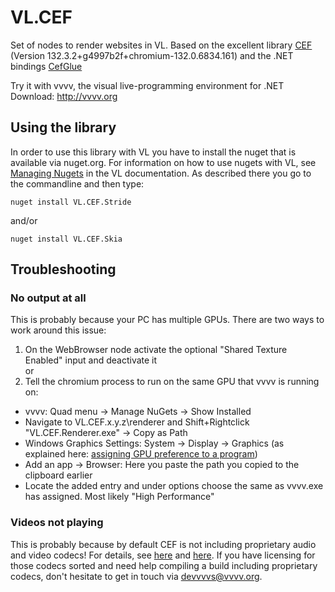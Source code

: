 # VL.CEF
Set of nodes to render websites in VL. Based on the excellent library [CEF](https://bitbucket.org/chromiumembedded/cef/src/master/) (Version 132.3.2+g4997b2f+chromium-132.0.6834.161) and the .NET bindings [CefGlue](https://gitlab.com/xiliumhq/chromiumembedded/cefglue)

Try it with vvvv, the visual live-programming environment for .NET  
Download: http://vvvv.org

## Using the library
In order to use this library with VL you have to install the nuget that is available via nuget.org. For information on how to use nugets with VL, see [Managing Nugets](https://thegraybook.vvvv.org/reference/libraries/dependencies.html#manage-nugets) in the VL documentation. As described there you go to the commandline and then type:

    nuget install VL.CEF.Stride
    
and/or
    
    nuget install VL.CEF.Skia

## Troubleshooting
### No output at all
This is probably because your PC has multiple GPUs. There are two ways to work around this issue:

1) On the WebBrowser node activate the optional "Shared Texture Enabled" input and deactivate it  
or
3) Tell the chromium process to run on the same GPU that vvvv is running on:

- vvvv: Quad menu -> Manage NuGets -> Show Installed
- Navigate to VL.CEF.x.y.z\renderer and Shift+Rightclick "VL.CEF.Renderer.exe" -> Copy as Path
- Windows Graphics Settings: System -> Display -> Graphics  (as explained here: [assigning GPU preference to a program](https://www.ghacks.net/2021/10/29/how-to-assign-graphics-performance-preferences-to-windows-11-programs/))
- Add an app -> Browser: Here you paste the path you copied to the clipboard earlier
- Locate the added entry and under options choose the same as vvvv.exe has assigned. Most likely "High Performance"

### Videos not playing
This is probably because by default CEF is not including proprietary audio and video codecs! For details, see [here](https://support.google.com/webdesigner/answer/10043691?hl=en) and [here](https://www.chromium.org/audio-video/). If you have licensing for those codecs sorted and need help compiling a build including proprietary codecs, don't hesitate to get in touch via [devvvvs@vvvv.org](mailto:devvvvs@vvvv.org).
